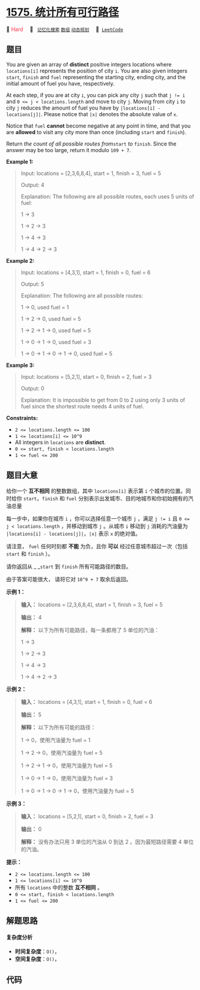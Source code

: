# [1575. 统计所有可行路径](https://leetcode.com/problems/count-all-possible-routes)

🔴 <font color=#ff334b>Hard</font>&emsp; 🔖&ensp; [`记忆化搜索`](/leetcode/outline/tag/memoization.md) [`数组`](/leetcode/outline/tag/array.md) [`动态规划`](/leetcode/outline/tag/dynamic-programming.md)&emsp; 🔗&ensp;[`LeetCode`](https://leetcode.com/problems/count-all-possible-routes)

## 题目

You are given an array of **distinct** positive integers locations where
`locations[i]` represents the position of city `i`. You are also given
integers `start`, `finish` and `fuel` representing the starting city, ending
city, and the initial amount of fuel you have, respectively.

At each step, if you are at city `i`, you can pick any city `j` such that `j
!= i` and `0 <= j < locations.length` and move to city `j`. Moving from city
`i` to city `j` reduces the amount of fuel you have by `|locations[i] -
locations[j]|`. Please notice that `|x|` denotes the absolute value of `x`.

Notice that `fuel` **cannot** become negative at any point in time, and that
you are **allowed** to visit any city more than once (including `start` and
`finish`).

Return _the count of all possible routes from_`start` _to_ `finish`. Since the
answer may be too large, return it modulo `109 + 7`.



**Example 1:**

> Input: locations = [2,3,6,8,4], start = 1, finish = 3, fuel = 5
> 
> Output: 4
> 
> Explanation: The following are all possible routes, each uses 5 units of fuel:
> 
> 1 -> 3
> 
> 1 -> 2 -> 3
> 
> 1 -> 4 -> 3
> 
> 1 -> 4 -> 2 -> 3

**Example 2:**

> Input: locations = [4,3,1], start = 1, finish = 0, fuel = 6
> 
> Output: 5
> 
> Explanation: The following are all possible routes:
> 
> 1 -> 0, used fuel = 1
> 
> 1 -> 2 -> 0, used fuel = 5
> 
> 1 -> 2 -> 1 -> 0, used fuel = 5
> 
> 1 -> 0 -> 1 -> 0, used fuel = 3
> 
> 1 -> 0 -> 1 -> 0 -> 1 -> 0, used fuel = 5

**Example 3:**

> Input: locations = [5,2,1], start = 0, finish = 2, fuel = 3
> 
> Output: 0
> 
> Explanation: It is impossible to get from 0 to 2 using only 3 units of fuel since the shortest route needs 4 units of fuel.

**Constraints:**

  * `2 <= locations.length <= 100`
  * `1 <= locations[i] <= 10^9`
  * All integers in `locations` are **distinct**.
  * `0 <= start, finish < locations.length`
  * `1 <= fuel <= 200`


## 题目大意

给你一个 **互不相同**  的整数数组，其中 `locations[i]` 表示第 `i` 个城市的位置。同时给你 `start`，`finish` 和
`fuel` 分别表示出发城市、目的地城市和你初始拥有的汽油总量

每一步中，如果你在城市 `i` ，你可以选择任意一个城市 `j` ，满足  `j != i` 且 `0 <= j < locations.length`
，并移动到城市 `j` 。从城市 `i` 移动到 `j` 消耗的汽油量为 `|locations[i] - locations[j]|`，`|x|` 表示
`x` 的绝对值。

请注意， `fuel` 任何时刻都 **不能**  为负，且你 **可以**  经过任意城市超过一次（包括 `start` 和 `finish` ）。

请你返回从 _ _`start` 到 `finish` 所有可能路径的数目。

由于答案可能很大， 请将它对 `10^9 + 7` 取余后返回。



**示例 1：**

> 
> 
> 
> 
> 
> **输入：** locations = [2,3,6,8,4], start = 1, finish = 3, fuel = 5
> 
> **输出：** 4
> 
> **解释：** 以下为所有可能路径，每一条都用了 5 单位的汽油：
> 
> 1 -> 3
> 
> 1 -> 2 -> 3
> 
> 1 -> 4 -> 3
> 
> 1 -> 4 -> 2 -> 3
> 
> 

**示例 2：**

> 
> 
> 
> 
> 
> **输入：** locations = [4,3,1], start = 1, finish = 0, fuel = 6
> 
> **输出：** 5
> 
> **解释：** 以下为所有可能的路径：
> 
> 1 -> 0，使用汽油量为 fuel = 1
> 
> 1 -> 2 -> 0，使用汽油量为 fuel = 5
> 
> 1 -> 2 -> 1 -> 0，使用汽油量为 fuel = 5
> 
> 1 -> 0 -> 1 -> 0，使用汽油量为 fuel = 3
> 
> 1 -> 0 -> 1 -> 0 -> 1 -> 0，使用汽油量为 fuel = 5
> 
> 

**示例 3：**

> 
> 
> 
> 
> 
> **输入：** locations = [5,2,1], start = 0, finish = 2, fuel = 3
> 
> **输出：** 0
> 
> **解释：** 没有办法只用 3 单位的汽油从 0 到达 2 。因为最短路径需要 4 单位的汽油。



**提示：**

  * `2 <= locations.length <= 100`
  * `1 <= locations[i] <= 10^9`
  * 所有 `locations` 中的整数 **互不相同**  。
  * `0 <= start, finish < locations.length`
  * `1 <= fuel <= 200`


## 解题思路

#### 复杂度分析

- **时间复杂度**：`O()`，
- **空间复杂度**：`O()`，

## 代码

```javascript

```